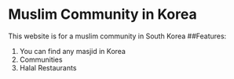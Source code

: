 # Muslim Community in Korea
This website is for a muslim community in South Korea
##Features:
1. You can find any masjid in Korea
2. Communities
3. Halal Restaurants
